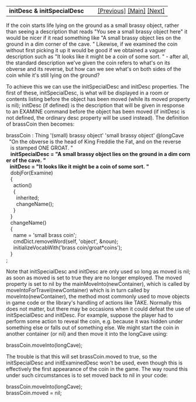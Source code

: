<table width="100%" data-border="0" data-cellspacing="0"
data-cellpadding="3" data-bgcolor="#C0C0C0">
<colgroup>
<col style="width: 50%" />
<col style="width: 50%" />
</colgroup>
<tbody>
<tr>
<td style="text-align: left;"><strong>initDesc &amp;
initSpecialDesc<br />
</strong></td>
<td style="text-align: right;"><a href="vocabwords.htm">[Previous]</a>
<a href="generalintroduction.htm">[Main]</a> <a
href="globalparamname.htm">[Next]</a></td>
</tr>
</tbody>
</table>

  
If the coin starts life lying on the ground as a small brassy object,
rather than seeing a description that reads "You see a small brassy
object here" it would be nicer if it read something like "A small brassy
object lies on the ground in a dim corner of the cave. " Likewise, if we
examined the coin without first picking it up it would be good if we
obtained a vaguer description such as "It looks like it might be a coin
of some sort. " - after all, the standard description we've given the
coin refers to what's on its obverse and its reverse, but how can we see
what's on both sides of the coin while it's still lying on the ground?  
  
To achieve this we can use the initSpecialDesc and initDesc properties.
The first of these, initSpecialDesc, is what will be displayed in a room
or contents listing before the object has been moved (while its moved
property is nil); initDesc (if defined) is the description that will be
given in response to an EXAMINE command before the object has been moved
(if initDesc is not defined, the ordinary desc property will be used
instead). The definition of brassCoin then becomes:  
  
brassCoin : Thing '(small) brassy object' 'small brassy object' @longCave  
  "On the obverse is the head of King Freddie the Fat, and on the reverse  
   is stamped ONE GROAT. "   
   **initSpecialDesc = "A small brassy object lies on the ground in a dim corner of the cave. "  
   initDesc = "It looks like it might be a coin of some sort. "**  
   dobjFor(Examine)  
   {  
     action()  
     {  
       inherited;  
       changeName();  
     }  
   }  
   changeName()  
   {  
     name = 'small brass coin';  
     cmdDict.removeWord(self, 'object', &noun);  
     initializeVocabWith('brass coin/groat\*coins');  
   }   
;  
  
Note that initSpecialDesc and initDesc are only used so long as moved is
nil; as soon as moved is set to true they are no longer employed. The
moved property is set to nil by the mainMoveInto(newContainer), which is
called by moveIntoForTravel(newContainer) which is in turn called by
moveInto(newContainer), the method most commonly used to move objects in
game code or the library's handling of actions like TAKE. Normally this
does not matter, but there may be occasions when it could defeat the use
of initSpecialDesc and initDesc. For example, suppose the player had to
perform some action to reveal the coin, e.g. because it was hidden under
something else or falls out of something else. We might start the coin
in another container (or nil) and then move it into the longCave
using:  
  
brassCoin.moveInto(longCave);  
  
The trouble is that this will set brassCoin.moved to true, so the
initSpecialDesc and initExaminedDesc won't be used, even though this is
effectively the first appearance of the coin in the game. The way round
this under such circumstances is to set moved back to nil in your
code:  
  
brassCoin.moveInto(longCave);  
brassCoin.moved = nil;  
  
